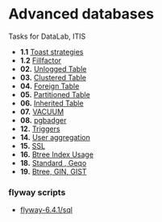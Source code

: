 # Advanced databases
 Tasks for DataLab, ITIS

+ **1.1** [Toast strategies](01.1%20Toast%20strategies)
+ **1.2** [Fillfactor](01.2%20Fillfactor)
+ **02\.** [Unlogged Table](02.%20Unlogged%20Table)
+ **03\.** [Clustered Table](03.%20Clustered%20Table)
+ **04\.** [Foreign Table](04.%20Foreign%20Table)
+ **05\.** [Partitioned Table](05.%20Partitioned%20Table)
+ **06\.** [Inherited Table](06.%20Inherited%20Table)
+ **07\.** [VACUUM](07.%20VACUUM)
+ **08\.** [pgbadger](08.%20pgbadger)
+ **12\.** [Triggers](12.%20Triggers)
+ **14\.** [User aggregation](14.%20User%20aggregation)
+ **15\.** [SSL](15.%20SSL)
+ **16\.** [Btree Index Usage](16.%20Btree%20Index%20Usage)
+ **18\.** [Standard , Geqo](18.%20Standard%20,%20Geqo)
+ **19\.** [Btree, GIN, GIST](19.%20Btree,%20GIN,%20GIST)

### flyway scripts
+ [flyway-6.4.1/sql](flyway-6.4.1/sql)

